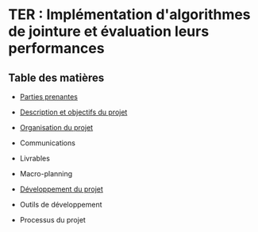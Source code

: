# TER : Implémentation d'algorithmes de jointure et évaluation leurs performances

## Table des matières

* [Parties prenantes](#chapter1)

* [Description et objectifs du projet](#chapter2)

* [Organisation du projet](#chapter3)

* Communications

* Livrables

* Macro-planning

* [Développement du projet](#chapter4)

* Outils de développement

* Processus du projet



  
  


  


